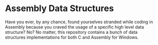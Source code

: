 # Assembly Data Structures
Have you ever, by any chance, found yourselves stranded while coding in Assembly because you craved the usage of a specific high level data structure? No? No matter, this repository contains a bunch of data structures implementations for both C and Assembly for Windows.
